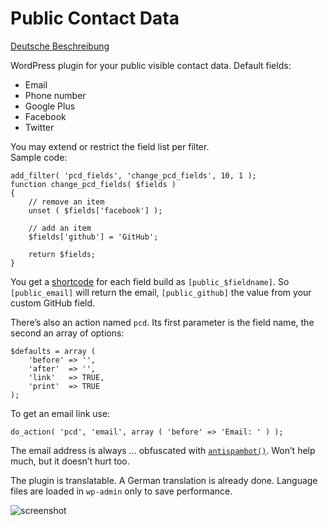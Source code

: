 Public Contact Data
===================

[Deutsche Beschreibung][3]

WordPress plugin for your public visible contact data. Default fields:

* Email
* Phone number
* Google Plus
* Facebook
* Twitter

You may extend or restrict the field list per filter.  
Sample code:

	add_filter( 'pcd_fields', 'change_pcd_fields', 10, 1 );
	function change_pcd_fields( $fields )
	{
		// remove an item
		unset ( $fields['facebook'] );
		
		// add an item
		$fields['github'] = 'GitHub';
		
		return $fields;
	}

You get a [shortcode][1] for each field build as `[public_$fieldname]`. 
So `[public_email]` will return the email, `[public_github]` the value from
your custom GitHub field.

There’s also an action named `pcd`. Its first parameter is the field name, the 
second an array of options:

	$defaults = array (
		'before' => '',
		'after'  => '',
		'link'   => TRUE,
		'print'  => TRUE
	);

To get an email link use:

	do_action( 'pcd', 'email', array ( 'before' => 'Email: ' ) );
	
The email address is always … obfuscated with [`antispambot()`][2]. 
Won’t help much, but it doesn’t hurt too.

The plugin is translatable. A German translation is already done. 
Language files are loaded in `wp-admin` only to save performance.

![screenshot](https://github.com/toscho/Public-Contact-Data/raw/master/screenshot.png "Translated backend")

[1]: http://codex.wordpress.org/Shortcode_API
[2]: http://codex.wordpress.org/Function_Reference/antispambot
[3]: http://toscho.de/2012/wordpress-plugin-oeffentliche-kontaktdaten/